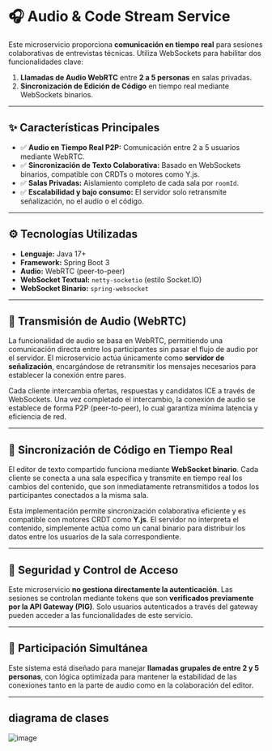 # 🎧 Audio & Code Stream Service

Este microservicio proporciona **comunicación en tiempo real** para sesiones colaborativas de entrevistas técnicas. Utiliza WebSockets para habilitar dos funcionalidades clave:

1. **Llamadas de Audio WebRTC** entre **2 a 5 personas** en salas privadas.
2. **Sincronización de Edición de Código** en tiempo real mediante WebSockets binarios.

---

## ✨ Características Principales

- ✅ **Audio en Tiempo Real P2P:** Comunicación entre 2 a 5 usuarios mediante WebRTC.
- ✅ **Sincronización de Texto Colaborativa:** Basado en WebSockets binarios, compatible con CRDTs o motores como Y.js.
- ✅ **Salas Privadas:** Aislamiento completo de cada sala por `roomId`.
- ✅ **Escalabilidad y bajo consumo:** El servidor solo retransmite señalización, no el audio o el código.

---

## ⚙️ Tecnologías Utilizadas

- **Lenguaje:** Java 17+
- **Framework:** Spring Boot 3
- **Audio:** WebRTC (peer-to-peer)
- **WebSocket Textual:** `netty-socketio` (estilo Socket.IO)
- **WebSocket Binario:** `spring-websocket`

---

## 🎤 Transmisión de Audio (WebRTC)

La funcionalidad de audio se basa en WebRTC, permitiendo una comunicación directa entre los participantes sin pasar el flujo de audio por el servidor. El microservicio actúa únicamente como **servidor de señalización**, encargándose de retransmitir los mensajes necesarios para establecer la conexión entre pares.

Cada cliente intercambia ofertas, respuestas y candidatos ICE a través de WebSockets. Una vez completado el intercambio, la conexión de audio se establece de forma P2P (peer-to-peer), lo cual garantiza mínima latencia y eficiencia de red.

---

## 📝 Sincronización de Código en Tiempo Real

El editor de texto compartido funciona mediante **WebSocket binario**. Cada cliente se conecta a una sala específica y transmite en tiempo real los cambios del contenido, que son inmediatamente retransmitidos a todos los participantes conectados a la misma sala.

Esta implementación permite sincronización colaborativa eficiente y es compatible con motores CRDT como **Y.js**. El servidor no interpreta el contenido, simplemente actúa como un canal binario para distribuir los datos entre los usuarios de la sala correspondiente.

---

## 🔐 Seguridad y Control de Acceso

Este microservicio **no gestiona directamente la autenticación**. Las sesiones se controlan mediante tokens que son **verificados previamente por la API Gateway (PIG)**. Solo usuarios autenticados a través del gateway pueden acceder a las funcionalidades de este servicio.

---

## 👥 Participación Simultánea

Este sistema está diseñado para manejar **llamadas grupales de entre 2 y 5 personas**, con lógica optimizada para mantener la estabilidad de las conexiones tanto en la parte de audio como en la colaboración del editor.

---


## diagrama de clases

![image](https://github.com/user-attachments/assets/8d93363d-6bd3-4458-8a81-22cd1af44a66)


